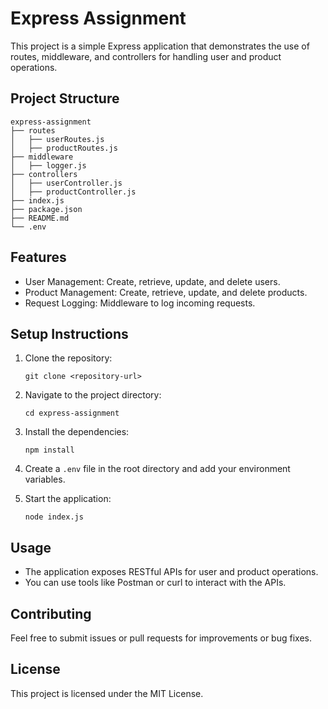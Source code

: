 # Express Assignment

This project is a simple Express application that demonstrates the use of routes, middleware, and controllers for handling user and product operations.

## Project Structure

```
express-assignment
├── routes
│   ├── userRoutes.js
│   ├── productRoutes.js
├── middleware
│   ├── logger.js
├── controllers
│   ├── userController.js
│   ├── productController.js
├── index.js
├── package.json
├── README.md
└── .env
```

## Features

- User Management: Create, retrieve, update, and delete users.
- Product Management: Create, retrieve, update, and delete products.
- Request Logging: Middleware to log incoming requests.

## Setup Instructions

1. Clone the repository:
   ```
   git clone <repository-url>
   ```

2. Navigate to the project directory:
   ```
   cd express-assignment
   ```

3. Install the dependencies:
   ```
   npm install
   ```

4. Create a `.env` file in the root directory and add your environment variables.

5. Start the application:
   ```
   node index.js
   ```

## Usage

- The application exposes RESTful APIs for user and product operations.
- You can use tools like Postman or curl to interact with the APIs.

## Contributing

Feel free to submit issues or pull requests for improvements or bug fixes.

## License

This project is licensed under the MIT License.